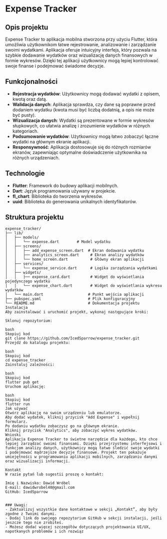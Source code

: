 # Expense Tracker

## Opis projektu

Expense Tracker to aplikacja mobilna stworzona przy użyciu Flutter, która umożliwia użytkownikom łatwe rejestrowanie, analizowanie i zarządzanie swoimi wydatkami. Aplikacja oferuje intuicyjny interfejs, który pozwala na szybkie dodawanie wydatków oraz wizualizację danych finansowych w formie wykresów. Dzięki tej aplikacji użytkownicy mogą lepiej kontrolować swoje finanse i podejmować świadome decyzje.

## Funkcjonalności

- **Rejestracja wydatków**: Użytkownicy mogą dodawać wydatki z opisem, kwotą oraz datą.
- **Walidacja danych**: Aplikacja sprawdza, czy dane są poprawne przed dodaniem wydatku (kwota musi być liczbą dodatnią, a opis nie może być pusty).
- **Wizualizacja danych**: Wydatki są prezentowane w formie wykresów słupkowych, co ułatwia analizę i zrozumienie wydatków w różnych kategoriach.
- **Podsumowanie wydatków**: Użytkownicy mogą łatwo zobaczyć łączne wydatki na głównym ekranie aplikacji.
- **Responsywność**: Aplikacja dostosowuje się do różnych rozmiarów ekranów, zapewniając optymalne doświadczenie użytkownika na różnych urządzeniach.

## Technologie

- **Flutter**: Framework do budowy aplikacji mobilnych.
- **Dart**: Język programowania używany w projekcie.
- **fl_chart**: Biblioteka do tworzenia wykresów.
- **uuid**: Biblioteka do generowania unikalnych identyfikatorów.

## Struktura projektu

```plaintext
expense_tracker/
├── lib/
│   ├── models/
│   │   └── expense.dart        # Model wydatku
│   ├── screens/
│   │   ├── add_expense_screen.dart  # Ekran dodawania wydatku
│   │   ├── analytics_screen.dart     # Ekran analizy wydatków
│   │   └── home_screen.dart          # Główny ekran aplikacji
│   ├── services/
│   │   └── expense_service.dart      # Logika zarządzania wydatkami
│   ├── widgets/
│   │   ├── expense_card.dart         # Widget do wyświetlania pojedynczego wydatku
│   │   └── expense_chart.dart        # Widget do wyświetlania wykresu wydatków
│   └── main.dart                    # Punkt wejścia aplikacji
├── pubspec.yaml                     # Plik konfiguracyjny
└── README.md                        # Dokumentacja projektu
Instalacja
Aby zainstalować i uruchomić projekt, wykonaj następujące kroki:

Sklonuj repozytorium:

bash
Skopiuj kod
git clone https://github.com/IcedSparrow/expense_tracker.git
Przejdź do katalogu projektu:

bash
Skopiuj kod
cd expense_tracker
Zainstaluj zależności:

bash
Skopiuj kod
flutter pub get
Uruchom aplikację:

bash
Skopiuj kod
flutter run
Jak używać
Otwórz aplikację na swoim urządzeniu lub emulatorze.
Aby dodać wydatek, kliknij przycisk "Add Expense" i wypełnij formularz.
Po dodaniu wydatku zobaczysz go na głównym ekranie.
Kliknij przycisk "Analytics", aby zobaczyć wykres wydatków.
Wnioski
Aplikacja Expense Tracker to świetne narzędzie dla każdego, kto chce lepiej zarządzać swoimi finansami. Dzięki przejrzystemu interfejsowi i funkcjom analizy danych, użytkownicy mogą łatwo śledzić swoje wydatki i podejmować mądrzejsze decyzje finansowe. Projekt ten pokazuje umiejętności w programowaniu aplikacji mobilnych, zarządzaniu danymi oraz wizualizacji informacji.

Kontakt
W razie pytań lub sugestii proszę o kontakt:

Imię i Nazwisko: Dawid Wróbel
E-mail: dawidwrobel40@gmail.com
GitHub: IcedSparrow


### Uwagi:
- Zaktualizuj wszystkie dane kontaktowe w sekcji „Kontakt”, aby były zgodne z Twoimi danymi.
- Dodaj link do swojego repozytorium GitHub w sekcji instalacji, jeśli jeszcze tego nie zrobiłeś.
- Możesz dodać więcej szczegółów dotyczących projektowania UI/UX, napotkanych problemów i ich rozwiąz
